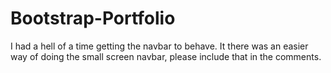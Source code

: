 # Bootstrap-Portfolio
I had a hell of a time getting the navbar to behave. It there was an easier way of doing the small screen navbar, please include that in the comments. 
